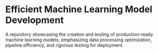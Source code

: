 # Efficient Machine Learning Model Development

A repository showcasing the creation and testing of production-ready machine learning models, emphasizing data processing optimization, pipeline efficiency, and rigorous testing for deployment.
